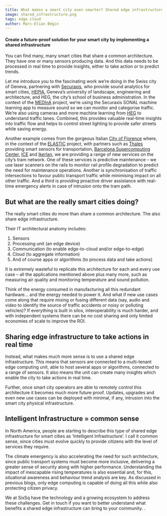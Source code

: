 ```yaml
---
title: What makes a smart city even smarter? Shared edge infrastructure
image: shared_infrastructure.png
tags: edge cloud
author: Marc-Elian Bégin
---
```


#### Create a future-proof solution for your smart city by implementing a shared infrastructure

You can find many, many smart cities that share a common architecture. They have one or many sensors producing data. And this data needs to be processed in real time to provide insights, either to take action or to predict trends.

Let me introduce you to the fascinating work we’re doing in the Swiss city of Geneva, partnering with [Securaxis](https://securaxis.com/), who provide sound analytics for smart cities, [HEPIA](https://www.hesge.ch/hepia/), Geneva’s university of landscape, engineering and architecture, and HEG, the city’s school of business administration. In the context of the [MEDInA](https://www.hesge.ch/hepia/recherche-developpement/projets-recherche/en-cours/medina) project, we’re using the Securaxis SONAL machine learning app to measure sound so we can monitor and categorise traffic. We’re also using cameras and more machine learning from [HEG](https://www.hesge.ch/heg/) to understand traffic lanes. Combined, this provides valuable real-time insights into traffic flow and helps to control street lighting to provide safer streets while saving energy.

Another example comes from the gorgeous Italian [City of Florence](https://www.cittametropolitana.fi.it/) where, in the context of the [ELASTIC](https://elastic-project.eu/) project, with partners such as [Thales](https://www.thalesgroup.com/en/markets/transport) providing smart sensors for transportation, [Barcelona Supercomputing Center](https://www.bsc.es/), [ICE](https://informationcatalyst.com/) and [Ikerlan](https://www.ikerlan.es/en/), we are providing a range of new services on the city’s tram network. One of these services is predictive maintenance – we use laser scanners on the rails to monitor rail profile degradation to predict the need for maintenance operations. Another is synchronisation of traffic intersections to favour public transport traffic while minimising impact on all other traffic. And a third is providing proactive driver assistance with real-time emergency alerts in case of intrusion onto the tram path. 

## But what are the really smart cities doing?

The really smart cities do more than share a common architecture. The also share edge infrastructure.

Their IT architectural anatomy includes:

1. Sensors
1. Processing unit (an edge device)
1. Communication (to enable edge-to-cloud and/or edge-to-edge)
1. Cloud (to aggregate information)
1. And of course apps or algorithms (to process data and take actions)

It is extremely wasteful to replicate this architecture for each and every use case – all the applications mentioned above plus many more, such as measuring air quality and monitoring temperature and sound pollution.

Think of the energy consumed in manufacturing all this redundant hardware… and the energy needed to power it. And what if new use cases come along that require mixing or fusing different data (say, audio and video to identify the source of traffic accidents or noisy or polluting vehicles)? If everything is built in silos, interoperability is much harder, and with independent systems there can be no cost sharing and only limited economies of scale to improve the ROI.  


## Sharing edge infrastructure to take actions in real time
Instead, what makes much more sense is to use a shared edge infrastructure. This means that sensors are connected to a multi-tenant edge computing unit, able to host several apps or algorithms, connected to a range of sensors. It also means the unit can create many insights which enable the city to take actions in real time.

Further, once smart city operators are able to remotely control this architecture it becomes much more future proof. Updates, upgrades and even new use cases can be deployed with minimal, if any, intrusion into the smart city physical infrastructure.


## Intelligent Infrastructure = common sense
In North America, people are starting to describe this type of shared edge infrastructure for smart cities as ‘Intelligent Infrastructure’. I call it common sense, since cities must evolve quickly to provide citizens with the level of services they require.

The climate emergency is also accelerating the need for such architecture, since public transport systems must become more inclusive, delivering a greater sense of security along with higher performance. Understanding the impact of inescapable rising temperatures is also essential and, for this, situational awareness and behaviour trend analysis are key. As discussed in previous blogs, only edge computing is capable of doing all this while also protecting citizen privacy.

We at SixSq have the technology and a growing ecosystem to address these challenges. Get in touch if you want to better understand what benefits a shared edge infrastructure can bring to your community. .






